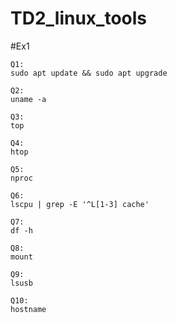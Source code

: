 # TD2_linux_tools

#Ex1

```
Q1:
sudo apt update && sudo apt upgrade
```


```
Q2:
uname -a

```

```
Q3:
top
```

```
Q4:
htop
```


```
Q5:
nproc
```


```
Q6:
lscpu | grep -E '^L[1-3] cache'
```

```
Q7:
df -h
```


```
Q8:
mount
```

```
Q9:
lsusb

```

```
Q10:
hostname
```











